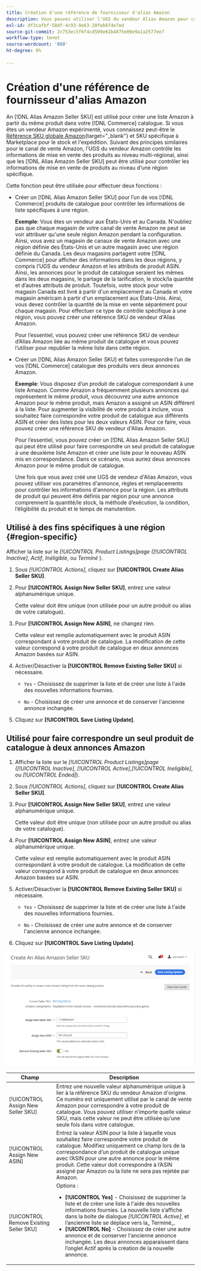 ```yaml
---
title: Création d'une référence de fournisseur d'alias Amazon
description: Vous pouvez utiliser l'UGS du vendeur Alias Amazon pour créer des annonces Amazon multi-régionales à partir de vos produits de catalogue Commerce.
exl-id: df3cafbf-58df-4c93-9e63-20feb6f4e7ed
source-git-commit: 2c753ec5f6f4cd509e61b4875e09e9a1a2577ee7
workflow-type: tm+mt
source-wordcount: '860'
ht-degree: 0%

---
```


# Création d&#39;une référence de fournisseur d&#39;alias Amazon

An [!DNL Alias Amazon Seller SKU] est utilisé pour créer une liste Amazon à partir du même produit dans votre [!DNL Commerce] catalogue. Si vous êtes un vendeur Amazon expérimenté, vous connaissez peut-être le [Référence SKU globale Amazon](https://sellercentral.amazon.com/gp/help/external/help.html?itemID=201394090){target=&quot;_blank&quot;} et SKU spécifique à Marketplace pour le stock et l&#39;expédition. Suivant des principes similaires pour le canal de vente Amazon, l’UGS du vendeur Amazon contrôle les informations de mise en vente des produits au niveau multi-régional, ainsi que les [!DNL Alias Amazon Seller SKU] peut être utilisé pour contrôler les informations de mise en vente de produits au niveau d’une région spécifique.

Cette fonction peut être utilisée pour effectuer deux fonctions :

- Créer un [!DNL Alias Amazon Seller SKU] pour l’un de vos [!DNL Commerce] produits de catalogue pour contrôler les informations de liste spécifiques à une région.

   **Exemple**: Vous êtes un vendeur aux États-Unis et au Canada. N&#39;oubliez pas que chaque magasin de votre canal de vente Amazon ne peut se voir attribuer qu&#39;une seule région Amazon pendant la configuration. Ainsi, vous avez un magasin de canaux de vente Amazon avec une région définie des États-Unis et un autre magasin avec une région définie du Canada. Les deux magasins partagent votre [!DNL Commerce] pour afficher des informations dans les deux régions, y compris l’UGS du vendeur Amazon et les attributs de produit ASIN. Ainsi, les annonces pour le produit de catalogue seraient les mêmes dans les deux magasins, le partage de la tarification, le stock/la quantité et d’autres attributs de produit. Toutefois, votre stock pour votre magasin Canada est livré à partir d&#39;un emplacement au Canada et votre magasin américain à partir d&#39;un emplacement aux États-Unis. Ainsi, vous devez contrôler la quantité de la mise en vente séparément pour chaque magasin. Pour effectuer ce type de contrôle spécifique à une région, vous pouvez créer une référence SKU de vendeur d&#39;Alias Amazon.

   Pour l’essentiel, vous pouvez créer une référence SKU de vendeur d’Alias Amazon liée au même produit de catalogue et vous pouvez l’utiliser pour republier la même liste dans cette région.

- Créer un [!DNL Alias Amazon Seller SKU] et faites correspondre l’un de vos [!DNL Commerce] catalogue des produits vers deux annonces Amazon.

   **Exemple**: Vous disposez d’un produit de catalogue correspondant à une liste Amazon. Comme Amazon a fréquemment plusieurs annonces qui représentent le même produit, vous découvrez une autre annonce Amazon pour le même produit, mais Amazon a assigné un ASIN différent à la liste. Pour augmenter la visibilité de votre produit à inclure, vous souhaitez faire correspondre votre produit de catalogue aux différents ASIN et créer des listes pour les deux valeurs ASIN. Pour ce faire, vous pouvez créer une référence SKU de vendeur d&#39;Alias Amazon.

   Pour l’essentiel, vous pouvez créer un [!DNL Alias Amazon Seller SKU] qui peut être utilisé pour faire correspondre un seul produit de catalogue à une deuxième liste Amazon et créer une liste pour le nouveau ASIN mis en correspondance. Dans ce scénario, vous auriez deux annonces Amazon pour le même produit de catalogue.

   Une fois que vous avez créé une UGS de vendeur d&#39;Alias Amazon, vous pouvez utiliser vos paramètres d&#39;annonce, règles et remplacements pour contrôler les informations d&#39;annonce pour la région. Les attributs de produit qui peuvent être définis par région pour une annonce comprennent la quantité/le stock, la méthode d’exécution, la condition, l’éligibilité du produit et le temps de manutention.

## Utilisé à des fins spécifiques à une région {#region-specific}

Afficher la liste sur le _[!UICONTROL Product Listings]_page (_[!UICONTROL Inactive]_, _Actif_, _Inéligible_, ou _Terminé_ ).

1. Sous _[!UICONTROL Actions]_, cliquez sur **[!UICONTROL Create Alias Seller SKU]**.

1. Pour **[!UICONTROL Assign New Seller SKU]**, entrez une valeur alphanumérique unique.

   Cette valeur doit être unique (non utilisée pour un autre produit ou alias de votre catalogue).

1. Pour **[!UICONTROL Assign New ASIN]**, ne changez rien.

   Cette valeur est remplie automatiquement avec le produit ASIN correspondant à votre produit de catalogue. La modification de cette valeur correspond à votre produit de catalogue en deux annonces Amazon basées sur ASIN.

1. Activer/Désactiver la **[!UICONTROL Remove Existing Seller SKU]** si nécessaire.

   - `Yes` - Choisissez de supprimer la liste et de créer une liste à l&#39;aide des nouvelles informations fournies.

   - `No` - Choisissez de créer une annonce et de conserver l&#39;ancienne annonce inchangée.

1. Cliquez sur **[!UICONTROL Save Listing Update]**.

## Utilisé pour faire correspondre un seul produit de catalogue à deux annonces Amazon

1. Afficher la liste sur le _[!UICONTROL Product Listings]_page (_[!UICONTROL Inactive]_, _[!UICONTROL Active]_,_[!UICONTROL Ineligible]_, ou _[!UICONTROL Ended]_).

1. Sous _[!UICONTROL Actions]_, cliquez sur **[!UICONTROL Create Alias Seller SKU]**.

1. Pour **[!UICONTROL Assign New Seller SKU]**, entrez une valeur alphanumérique unique.

   Cette valeur doit être unique (non utilisée pour un autre produit ou alias de votre catalogue).

1. Pour **[!UICONTROL Assign New ASIN]**, entrez une valeur alphanumérique unique.

   Cette valeur est remplie automatiquement avec le produit ASIN correspondant à votre produit de catalogue. La modification de cette valeur correspond à votre produit de catalogue en deux annonces Amazon basées sur ASIN.

1. Activer/Désactiver la **[!UICONTROL Remove Existing Seller SKU]** si nécessaire.

   - `Yes` - Choisissez de supprimer la liste et de créer une liste à l&#39;aide des nouvelles informations fournies.

   - `No` - Choisissez de créer une autre annonce et de conserver l&#39;ancienne annonce inchangée.

1. Cliquez sur **[!UICONTROL Save Listing Update]**.

![créer une référence SKU de vendeur d&#39;alias Amazon](assets/amazon-alias-sku-create.png)

| Champ | Description |
|--- |--- |
| [!UICONTROL Assign New Seller SKU] | Entrez une nouvelle valeur alphanumérique unique à lier à la référence SKU du vendeur Amazon d&#39;origine. Ce numéro est uniquement utilisé par le canal de vente Amazon pour correspondre à votre produit de catalogue. Vous pouvez utiliser n’importe quelle valeur SKU, mais cette valeur ne peut être utilisée qu’une seule fois dans votre catalogue. |
| [!UICONTROL Assign New ASIN] | Entrez la valeur ASIN pour la liste à laquelle vous souhaitez faire correspondre votre produit de catalogue. Modifiez uniquement ce champ lors de la correspondance d’un produit de catalogue unique avec l’ASIN pour une autre annonce pour le même produit. Cette valeur doit correspondre à l’ASIN assigné par Amazon ou la liste ne sera pas rejetée par Amazon. |
| [!UICONTROL Remove Existing Seller SKU] | Options :<ul><li>**[!UICONTROL Yes]** - Choisissez de supprimer la liste et de créer une liste à l&#39;aide des nouvelles informations fournies. La nouvelle liste s’affiche dans la boîte de dialogue _[!UICONTROL Active]_, et l’ancienne liste se déplace vers la_ Terminé&#x200B;_.</li><li>**[!UICONTROL No]** - Choisissez de créer une autre annonce et de conserver l&#39;ancienne annonce inchangée. Les deux annonces apparaissent dans l’onglet Actif après la création de la nouvelle annonce.</li></ul> |
